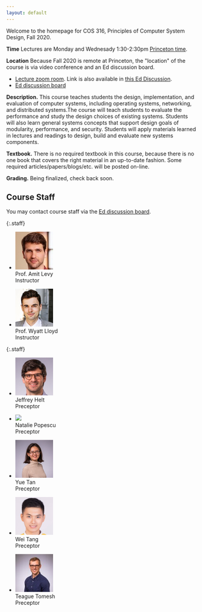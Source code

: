 ```yaml
---
layout: default
---
```


Welcome to the homepage for COS 316, Principles of Computer System
Design, Fall 2020.

**Time** Lectures are Monday and Wednesady 1:30-2:30pm [Princeton
time](https://www.timeanddate.com/worldclock/converter.html?iso=20200831T173000&p1=179&p2=234&p3=104&p4=33&p5=136&p6=268&p7=44).

**Location** Because Fall 2020 is remote at Princeton, the "location" of the course is via
video conference and an Ed discussion board.

  * [Lecture zoom room](https://vault.cs50.io/42152b38-6256-4f17-839f-bd1a3994a40f
    "Must Sign In To View"). Link is also available in [this Ed Discussion](https://us.edstem.org/courses/2353/discussion/113925).
  * [Ed discussion board]


**Description.** This course teaches students the design,
implementation, and evaluation of computer systems, including operating
systems, networking, and distributed systems.The course will teach
students to evaluate the performance and study the design choices of
existing systems. Students will also learn general systems concepts that
support design goals of modularity, performance, and security. Students
will apply materials learned in lectures and readings to design, build
and evaluate new systems components.

**Textbook.** There is no required textbook in this course, because
there is no one book that covers the right material in an up-to-date
fashion. Some required articles/papers/blogs/etc. will be posted
on-line.

**Grading.**
Being finalized, check back soon.

## Course Staff

You may contact course staff via the [Ed discussion board].

{:.staff}
* ![](/images/staff/amit-levy.jpg)\
Prof. Amit Levy\
Instructor

* ![](/images/staff/wyatt-lloyd.jpg)\
Prof. Wyatt Lloyd\
Instructor

{:.staff}
* ![](/images/staff/jeffrey-helt.jpg)\
Jeffrey Helt\
Preceptor

* ![](/images/staff/natalie-popescu.png)\
Natalie Popescu\
Preceptor

* ![](/images/staff/yue-tan.jpg)\
Yue Tan\
Preceptor

* ![](/images/staff/wei-tang.png)\
Wei Tang\
Preceptor

* ![](/images/staff/teague-tomesh.jpg)\
Teague Tomesh\
Preceptor

[Ed discussion board]: https://us.edstem.org/courses/2353/discussion/
